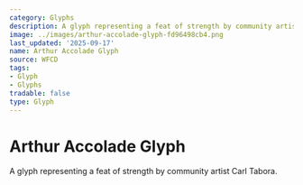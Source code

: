 ```yaml
---
category: Glyphs
description: A glyph representing a feat of strength by community artist Carl Tabora.
image: ../images/arthur-accolade-glyph-fd96498cb4.png
last_updated: '2025-09-17'
name: Arthur Accolade Glyph
source: WFCD
tags:
- Glyph
- Glyphs
tradable: false
type: Glyph
---
```


# Arthur Accolade Glyph

A glyph representing a feat of strength by community artist Carl Tabora.

